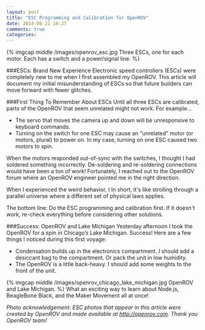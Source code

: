 ```yaml
---
layout: post
title: "ESC Programming and Calibration for OpenROV"
date: 2014-08-21 16:27
comments: true
categories: 
---
```

{% imgcap middle /images/openrov_esc.jpg Three ESCs, one for each motor. Each has a switch and a power/signal line. %}

###ESCs: Brand New Experience
Electronic speed controllers (ESCs) were completely new to me when I first assembled my OpenROV. This article will document my initial misunderstanding of ESCs so that future builders can move forward with fewer glitches.

###First Thing To Remember About ESCs
Until all three ESCs are calibrated, parts of the OpenROV that seem unrelated might not work. For example...

* The servo that moves the camera up and down will be unresponsive to keyboard commands. 
* Turning on the switch for one ESC may cause an “unrelated” motor (or motors, plural) to power on. In my case, turning on one ESC caused two motors to spin.

When the motors responded out-of-sync with the switches, I thought I had soldered something incorrectly. De-soldering and re-soldering connections would have been a ton of work! Fortunately, I reached out to the OpenROV forum where an OpenROV engineer pointed me in the right direction.

When I experienced the weird behavior, I 
In short, it's like strolling through a parallel universe where a different set of physical laws applies.

The bottom line: Do the ESC programming and calibration first. If it doesn't work, re-check everything before considering other solutions.
<!--more-->


###Success: OpenROV and Lake Michigan
Yesterday afternoon I took the OpenROV for a spin in Chicago’s Lake Michigan. Success! Here are a few things I noticed during this first voyage:

* Condensation builds up in the electronics compartment. I should add a desiccant bag to the compartment. Or pack the unit in low humidity.
* The OpenROV is a little back-heavy. I should add some weights to the front of the unit.

{% imgcap middle /images/openrov_chicago_lake_michigan.jpg OpenROV and Lake Michigan. %}
What an exciting way to learn about Node.js, BeagleBone Black, and the Maker Movement all at once!

_Photo acknowledgement: ESC photos that appear in this article were created by OpenROV and made available at http://openrov.com. Thank you OpenROV team!_


